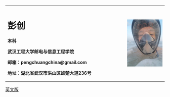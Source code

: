 <table border="0">
  <tr>
    <td width="75%">
      <h1>彭创</h1>
      <p><b>本科</b></p>
      <p><b>武汉工程大学邮电与信息工程学院</b></p>
      <p><b>邮箱：pengchuangchina@gmail.com</b></p>
      <p><b>地址：湖北省武汉市洪山区雄楚大道236号</b></p>
    </td>
    <td width="25%">
      <img src="/me.jpg" width="100%">       
    </td>
  </tr>
</table>
<a href="/ziliao.html">英文版</a>
